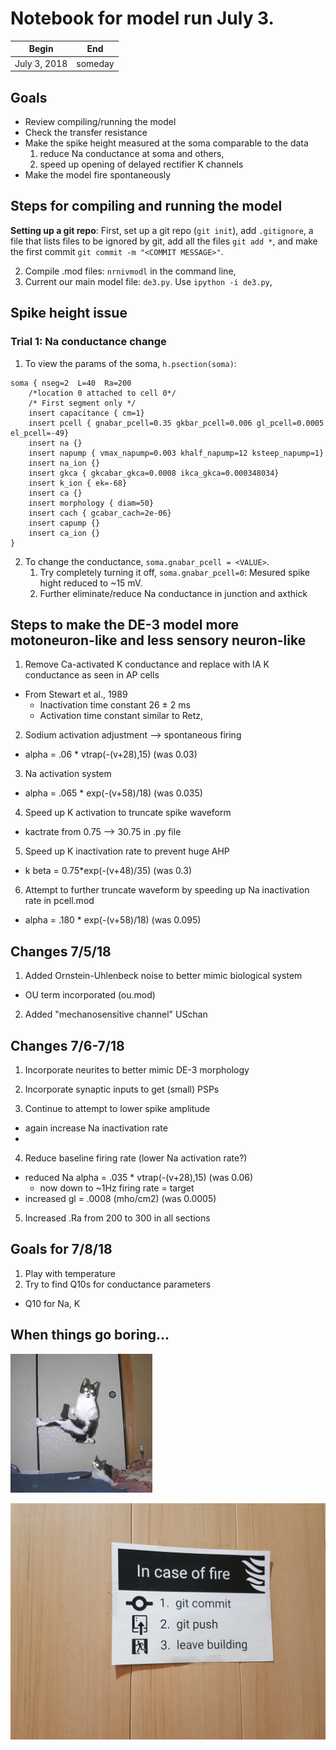 # Notebook for model run July 3.

| Begin | End |
|-------| ----|
| July 3, 2018| someday |

## Goals

* Review compiling/running the model
* Check the transfer resistance
* Make the spike height measured at the soma comparable to the data
    1. reduce Na conductance at soma and others,
    2. speed up opening of delayed rectifier K channels
* Make the model fire spontaneously


## Steps for compiling and running the model
**Setting up a git repo**: First, set up a git repo (`git init`), add `.gitignore`, a file that lists files to be ignored by git, add all the files `git add *`, and make the first commit `git commit -m "<COMMIT MESSAGE>"`.

2. Compile .mod files: `nrnivmodl` in the command line,
3. Current our main model file: `de3.py`. Use `ipython -i de3.py`,

## Spike height issue
### Trial 1: Na conductance change

1. To view the params of the soma, `h.psection(soma)`:
```
soma { nseg=2  L=40  Ra=200
	/*location 0 attached to cell 0*/
	/* First segment only */
	insert capacitance { cm=1}
	insert pcell { gnabar_pcell=0.35 gkbar_pcell=0.006 gl_pcell=0.0005 el_pcell=-49}
	insert na {}
	insert napump { vmax_napump=0.003 khalf_napump=12 ksteep_napump=1}
	insert na_ion {}
	insert gkca { gkcabar_gkca=0.0008 ikca_gkca=0.000348034}
	insert k_ion { ek=-68}
	insert ca {}
	insert morphology { diam=50}
	insert cach { gcabar_cach=2e-06}
	insert capump {}
	insert ca_ion {}
}
```
2. To change the conductance, `soma.gnabar_pcell = <VALUE>`.
    1. Try completely turning it off, `soma.gnabar_pcell=0`: Mesured spike hight reduced to ~15 mV.
    2. Further eliminate/reduce Na conductance in junction and axthick


## Steps to make the DE-3 model more motoneuron-like and less sensory neuron-like
1. Remove Ca-activated K conductance and replace with IA K conductance as seen in AP cells
* From Stewart et al., 1989
    * Inactivation time constant 26 ±
  2 ms
    * Activation time constant similar to Retz, 
2. Sodium activation adjustment --> spontaneous firing
* alpha = .06 * vtrap(-(v+28),15) (was 0.03) 
3. Na activation system
* alpha = .065 * exp(-(v+58)/18) (was 0.035)
4. Speed up K activation to truncate spike waveform
* kactrate from 0.75 --> 30.75 in .py file
5. Speed up K inactivation rate to prevent huge AHP
* k beta = 0.75*exp(-(v+48)/35) (was 0.3)
6. Attempt to further truncate waveform by speeding up Na inactivation rate in pcell.mod
* alpha = .180 * exp(-(v+58)/18) (was 0.095)

## Changes 7/5/18
1. Added Ornstein-Uhlenbeck noise to better mimic biological system
* OU term incorporated (ou.mod)
2. Added "mechanosensitive channel" USchan

## Changes 7/6-7/18
1. Incorporate neurites to better mimic DE-3 morphology



2. Incorporate synaptic inputs to get (small) PSPs


3. Continue to attempt to lower spike amplitude
* again increase Na inactivation rate
* 

4. Reduce baseline firing rate (lower Na activation rate?)
* reduced Na alpha = .035 * vtrap(-(v+28),15) (was 0.06)
	* now down to ~1Hz firing rate = target
* increased gl = .0008 (mho/cm2) (was 0.0005)

5. Increased .Ra from 200 to 300 in all sections

## Goals for 7/8/18
1. Play with temperature
2. Try to find Q10s for conductance parameters
* Q10 for Na, K


## When things go boring...
![Cat Karate](cat_karate.jpeg)

![In case of fire...](In_case_of_fire_git_push_first.jpg)






